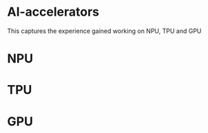 # AI-accelerators
This captures the experience gained working on NPU, TPU and GPU
# NPU
# TPU
# GPU

